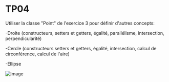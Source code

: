 # TP04
Utiliser la classe "Point" de l'exercice 3 pour définir d'autres concepts:

-Droite (constructeurs, setters et getters, égalité, parallélisme, intersection, perpendicularité)

-Cercle (constructeurs setters et getters, égalité, intersection, calcul de circonférence, calcul de l'aire)

-Ellipse


![image](https://user-images.githubusercontent.com/116631139/204469931-677f6b12-ea50-49f2-8a43-e51121eaaa99.png)

